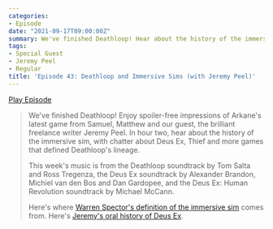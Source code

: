 ```yaml
---
categories:
- Episode
date: "2021-09-17T09:00:00Z"
summary: We've finished Deathloop! Hear about the history of the immersive sim.
tags:
- Special Guest
- Jeremy Peel
- Regular
title: 'Episode 43: Deathloop and Immersive Sims (with Jeremy Peel)'
---
```


[Play Episode](https://shows.acast.com/the-back-page-a-video-games-podcast/episodes/6249ec71be92a6001320e9af)
> We've finished Deathloop! Enjoy spoiler-free impressions of Arkane's latest game from Samuel, Matthew and our guest, the brilliant freelance writer Jeremy Peel. In hour two, hear about the history of the immersive sim, with chatter about Deus Ex, Thief and more games that defined Deathloop's lineage.
>
>This week's music is from the Deathloop soundtrack by Tom Salta and Ross Tregenza, the Deus Ex soundtrack by Alexander Brandon, Michiel van den Bos and Dan Gardopee, and the Deus Ex: Human Revolution soundtrack by Michael McCann.
>
>Here's where [Warren Spector's definition of the immersive sim](https://www.gamedeveloper.com/design/postmortem-ion-storm-s-i-deus-ex-i-) comes from.
Here's [Jeremy's oral history of Deus Ex](https://www.rockpapershotgun.com/deus-ex-at-20-the-oral-history-of-a-pivotal-pc-game).

